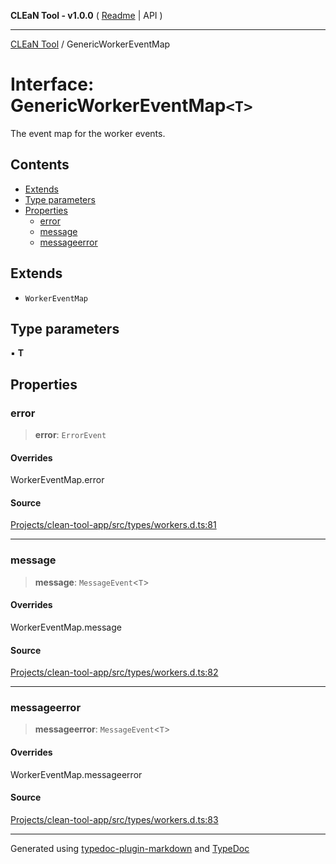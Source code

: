 **CLEaN Tool - v1.0.0** ( [Readme](../README.md) \| API )

***

[CLEaN Tool](../exports.md) / GenericWorkerEventMap

# Interface: GenericWorkerEventMap`<T>`

The event map for the worker events.

## Contents

- [Extends](GenericWorkerEventMap.md#extends)
- [Type parameters](GenericWorkerEventMap.md#type-parameters)
- [Properties](GenericWorkerEventMap.md#properties)
  - [error](GenericWorkerEventMap.md#error)
  - [message](GenericWorkerEventMap.md#message)
  - [messageerror](GenericWorkerEventMap.md#messageerror)

## Extends

- `WorkerEventMap`

## Type parameters

▪ **T**

## Properties

### error

> **error**: `ErrorEvent`

#### Overrides

WorkerEventMap.error

#### Source

[Projects/clean-tool-app/src/types/workers.d.ts:81](https://github.com/yuckyh/clean-tool-app/)

***

### message

> **message**: `MessageEvent`\<`T`\>

#### Overrides

WorkerEventMap.message

#### Source

[Projects/clean-tool-app/src/types/workers.d.ts:82](https://github.com/yuckyh/clean-tool-app/)

***

### messageerror

> **messageerror**: `MessageEvent`\<`T`\>

#### Overrides

WorkerEventMap.messageerror

#### Source

[Projects/clean-tool-app/src/types/workers.d.ts:83](https://github.com/yuckyh/clean-tool-app/)

***

Generated using [typedoc-plugin-markdown](https://www.npmjs.com/package/typedoc-plugin-markdown) and [TypeDoc](https://typedoc.org/)
